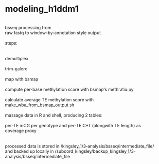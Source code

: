 # modeling_h1ddm1
<br/>
bsseq processing from<br/>
raw fastq to window-by-annotation style output<br/>
<br/>
steps:<br/><br/>
<br/>
demultiplex<br/>
<br/>
trim-galore<br/>
<br/>
map with bsmap<br/>
<br/>
compute per-base methylation score with bsmap's methratio.py<br/>
<br/>
calculate average TE methylation score with <br/>make_wba_from_bsmap_output.sh<br/> 
  
<br/>
massage data in R and shell, producing 2 tables: <br/>
<br/>
per-TE mCG per genotype and per-TE C+T (alongwith TE length) as coverage proxy<br/>
<br/><br/>
processed data is stored in /kingsley_1/3-analysis/bsseq/intermediate_file/<br/>
and backed up locally in /suboord_kingsley/backup_kingsley_1/3-analysis/bsseq/intermediate_file<br/>



